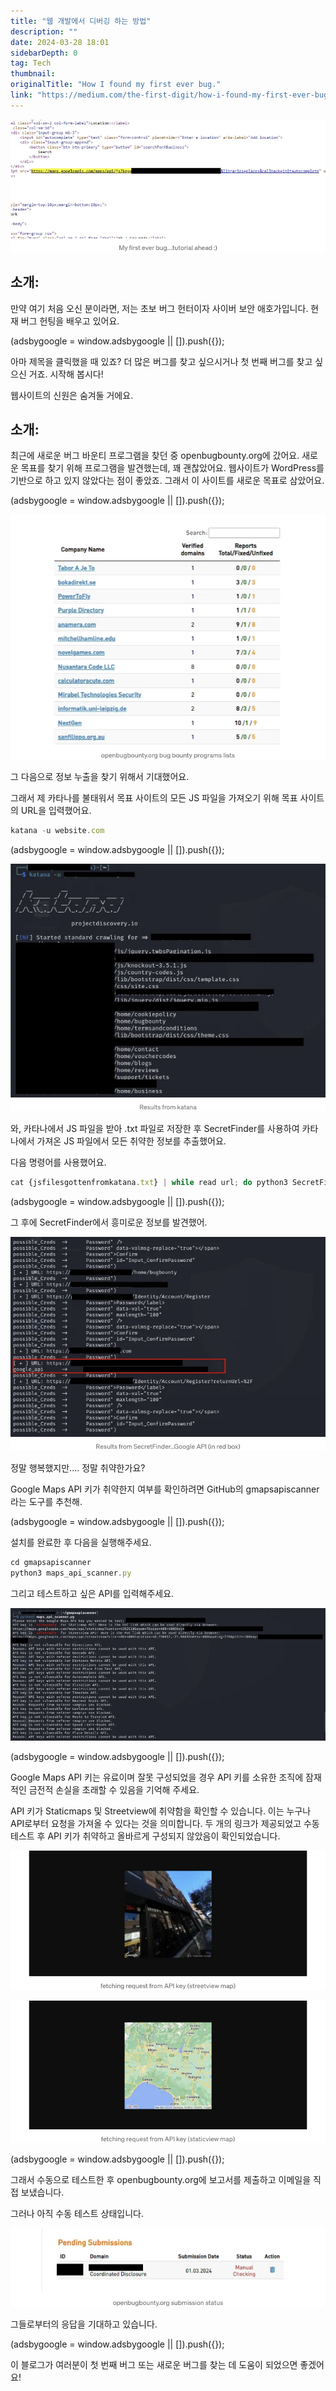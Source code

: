 ```yaml
---
title: "웹 개발에서 디버깅 하는 방법"
description: ""
date: 2024-03-28 18:01
sidebarDepth: 0
tag: Tech
thumbnail: 
originalTitle: "How I found my first ever bug."
link: "https://medium.com/the-first-digit/how-i-found-my-first-ever-bug-89fedb5a9b3c"
---
```



<img src="./img/HowIfoundmyfirsteverbug_0.png" />

## 소개:

만약 여기 처음 오신 분이라면, 저는 초보 버그 헌터이자 사이버 보안 애호가입니다. 현재 버그 헌팅을 배우고 있어요.


<!-- ui-log 수평형 -->
<ins class="adsbygoogle"
  style="display:block"
  data-ad-client="ca-pub-4877378276818686"
  data-ad-slot="9743150776"
  data-ad-format="auto"
  data-full-width-responsive="true"></ins>
<component is="script">
(adsbygoogle = window.adsbygoogle || []).push({});
</component>

아마 제목을 클릭했을 때 있죠? 더 많은 버그를 찾고 싶으시거나 첫 번째 버그를 찾고 싶으신 거죠. 시작해 봅시다!

웹사이트의 신원은 숨겨둘 거에요.

## 소개:

최근에 새로운 버그 바운티 프로그램을 찾던 중 openbugbounty.org에 갔어요. 새로운 목표를 찾기 위해 프로그램을 발견했는데, 꽤 괜찮았어요. 웹사이트가 WordPress를 기반으로 하고 있지 않았다는 점이 좋았죠. 그래서 이 사이트를 새로운 목표로 삼았어요.

<!-- ui-log 수평형 -->
<ins class="adsbygoogle"
  style="display:block"
  data-ad-client="ca-pub-4877378276818686"
  data-ad-slot="9743150776"
  data-ad-format="auto"
  data-full-width-responsive="true"></ins>
<component is="script">
(adsbygoogle = window.adsbygoogle || []).push({});
</component>

![이미지](./img/HowIfoundmyfirsteverbug_1.png)

그 다음으로 정보 누출을 찾기 위해서 기대했어요.

그래서 제 카타나를 불태워서 목표 사이트의 모든 JS 파일을 가져오기 위해 목표 사이트의 URL을 입력했어요.

```js
katana -u website.com    
```

<!-- ui-log 수평형 -->
<ins class="adsbygoogle"
  style="display:block"
  data-ad-client="ca-pub-4877378276818686"
  data-ad-slot="9743150776"
  data-ad-format="auto"
  data-full-width-responsive="true"></ins>
<component is="script">
(adsbygoogle = window.adsbygoogle || []).push({});
</component>

<img src="./img/HowIfoundmyfirsteverbug_2.png" />

와, 카타나에서 JS 파일을 받아 .txt 파일로 저장한 후 SecretFinder를 사용하여 카타나에서 가져온 JS 파일에서 모든 취약한 정보를 추출했어요.

다음 명령어를 사용했어요.

```js
cat {jsfilesgottenfromkatana.txt} | while read url; do python3 SecretFinder/SecretFinder.py  -i $url -o cli; done
```

<!-- ui-log 수평형 -->
<ins class="adsbygoogle"
  style="display:block"
  data-ad-client="ca-pub-4877378276818686"
  data-ad-slot="9743150776"
  data-ad-format="auto"
  data-full-width-responsive="true"></ins>
<component is="script">
(adsbygoogle = window.adsbygoogle || []).push({});
</component>

그 후에 SecretFinder에서 흥미로운 정보를 발견했어.

![이미지](./img/HowIfoundmyfirsteverbug_3.png)

정말 행복했지만.... 정말 취약한가요?

Google Maps API 키가 취약한지 여부를 확인하려면 GitHub의 gmapsapiscanner라는 도구를 추천해.

<!-- ui-log 수평형 -->
<ins class="adsbygoogle"
  style="display:block"
  data-ad-client="ca-pub-4877378276818686"
  data-ad-slot="9743150776"
  data-ad-format="auto"
  data-full-width-responsive="true"></ins>
<component is="script">
(adsbygoogle = window.adsbygoogle || []).push({});
</component>

설치를 완료한 후 다음을 실행해주세요.

```js
cd gmapsapiscanner
python3 maps_api_scanner.py  
```

그리고 테스트하고 싶은 API를 입력해주세요.

<img src="./img/HowIfoundmyfirsteverbug_4.png" />

<!-- ui-log 수평형 -->
<ins class="adsbygoogle"
  style="display:block"
  data-ad-client="ca-pub-4877378276818686"
  data-ad-slot="9743150776"
  data-ad-format="auto"
  data-full-width-responsive="true"></ins>
<component is="script">
(adsbygoogle = window.adsbygoogle || []).push({});
</component>

Google Maps API 키는 유료이며 잘못 구성되었을 경우 API 키를 소유한 조직에 잠재적인 금전적 손실을 초래할 수 있음을 기억해 주세요.

API 키가 Staticmaps 및 Streetview에 취약함을 확인할 수 있습니다. 이는 누구나 API로부터 요청을 가져올 수 있다는 것을 의미합니다. 두 개의 링크가 제공되었고 수동 테스트 후 API 키가 취약하고 올바르게 구성되지 않았음이 확인되었습니다.

![이미지1](./img/HowIfoundmyfirsteverbug_5.png)

![이미지2](./img/HowIfoundmyfirsteverbug_6.png)

<!-- ui-log 수평형 -->
<ins class="adsbygoogle"
  style="display:block"
  data-ad-client="ca-pub-4877378276818686"
  data-ad-slot="9743150776"
  data-ad-format="auto"
  data-full-width-responsive="true"></ins>
<component is="script">
(adsbygoogle = window.adsbygoogle || []).push({});
</component>

그래서 수동으로 테스트한 후 openbugbounty.org에 보고서를 제출하고 이메일을 직접 보냈습니다.

그러나 아직 수동 테스트 상태입니다.

![이미지](./img/HowIfoundmyfirsteverbug_7.png)

그들로부터의 응답을 기대하고 있습니다.

<!-- ui-log 수평형 -->
<ins class="adsbygoogle"
  style="display:block"
  data-ad-client="ca-pub-4877378276818686"
  data-ad-slot="9743150776"
  data-ad-format="auto"
  data-full-width-responsive="true"></ins>
<component is="script">
(adsbygoogle = window.adsbygoogle || []).push({});
</component>

이 블로그가 여러분이 첫 번째 버그 또는 새로운 버그를 찾는 데 도움이 되었으면 좋겠어요!

